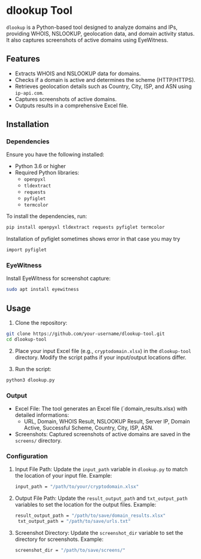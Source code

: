 # dlookup Tool

`dlookup` is a Python-based tool designed to analyze domains and IPs, providing WHOIS, NSLOOKUP, geolocation data, and domain activity status. It also captures screenshots of active domains using EyeWitness.

## Features
- Extracts WHOIS and NSLOOKUP data for domains.
- Checks if a domain is active and determines the scheme (HTTP/HTTPS).
- Retrieves geolocation details such as Country, City, ISP, and ASN using `ip-api.com`.
- Captures screenshots of active domains.
- Outputs results in a comprehensive Excel file.

## Installation

### Dependencies
Ensure you have the following installed:
- Python 3.6 or higher
- Required Python libraries:
  - `openpyxl`
  - `tldextract`
  - `requests`
  - `pyfiglet`
  - `termcolor`

To install the dependencies, run:
```bash
pip install openpyxl tldextract requests pyfiglet termcolor
```
Installation of pyfiglet sometimes shows error in that case you may try 
```bash
import pyfiglet
```

### EyeWitness
Install EyeWitness for screenshot capture:
```bash
sudo apt install eyewitness
```

## Usage

1. Clone the repository:
```bash
git clone https://github.com/your-username/dlookup-tool.git
cd dlookup-tool
```

2. Place your input Excel file (e.g., `cryptodomain.xlsx`) in the `dlookup-tool` directory. Modify the script paths if your input/output locations differ.

3. Run the script:
```bash
python3 dlookup.py
```

### Output

- Excel File: The tool generates an Excel file (`domain_results.xlsx) with detailed informations:
    - URL, Domain, WHOIS Result, NSLOOKUP Result, Server IP, Domain Active, Successful Scheme, Country, City, ISP, ASN.
- Screenshots: Captured screenshots of active domains are saved in the `screens/` directory.

### Configuration

1. Input File Path: Update the `input_path` variable in `dlookup.py` to match the location of your input file.
   Example:
   ```bash
   input_path = "/path/to/your/cryptodomain.xlsx"
   ```
2. Output File Path: Update the `result_output_path` and `txt_output_path` variables to set the location for the output files.
   Example:
   ```bash
   result_output_path = "/path/to/save/domain_results.xlsx"
    txt_output_path = "/path/to/save/urls.txt"
   ```
3. Screenshot Directory: Update the `screenshot_dir` variable to set the directory for screenshots.
   Example:
   ```bash
   screenshot_dir = "/path/to/save/screens/"
   ```





